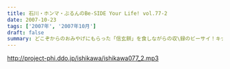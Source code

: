 ```yaml
---
title: 石川・ホンマ・ぶるんのBe-SIDE Your Life! vol.77-2
date: 2007-10-23
tags: ['2007年', '2007年10月']
draft: false
summary: どこぞからのおみやげにもらった「信玄餅」を食しながらの収\録のビーサイ！キナコが飛び散るのでスタジオで食べるのには要注意・・・NAMAE
---
```


http://project-phi.ddo.jp/ishikawa/ishikawa077_2.mp3
